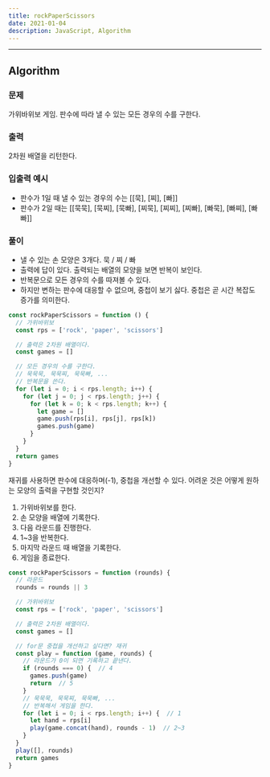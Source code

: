 ```yaml
---
title: rockPaperScissors
date: 2021-01-04
description: JavaScript, Algorithm
---
```


---

## Algorithm

### 문제

가위바위보 게임. 판수에 따라 낼 수 있는 모든 경우의 수를 구한다.

### 출력

2차원 배열을 리턴한다.

### 입출력 예시

- 판수가 1일 때 낼 수 있는 경우의 수는 [[묵], [찌], [빠]]
- 판수가 2일 때는 [[묵묵], [묵찌], [묵빠], [찌묵], [찌찌], [찌빠], [빠묵], [빠찌], [빠빠]]

### 풀이

- 낼 수 있는 손 모양은 3개다. 묵 / 찌 / 빠
- 출력에 답이 있다. 출력되는 배열의 모양을 보면 반복이 보인다.
- 반복문으로 모든 경우의 수를 따져볼 수 있다. 
- 하지만 변하는 판수에 대응할 수 없으며, 중첩이 보기 싫다. 중첩은 곧 시간 복잡도 증가를 의미한다.

```javascript
const rockPaperScissors = function () {
  // 가위바위보
  const rps = ['rock', 'paper', 'scissors']

  // 출력은 2차원 배열이다.
  const games = []

  // 모든 경우의 수를 구한다.
  // 묵묵묵, 묵묵찌, 묵묵빠, ...
  // 반복문을 쓴다.
  for (let i = 0; i < rps.length; i++) {
    for (let j = 0; j < rps.length; j++) {
      for (let k = 0; k < rps.length; k++) {
        let game = []
        game.push(rps[i], rps[j], rps[k])
        games.push(game)
      }
    }
  }
  return games
}
```

재귀를 사용하면 판수에 대응하며(-1), 중첩을 개선할 수 있다. 어려운 것은 어떻게 원하는 모양의 출력을 구현할 것인지?

1. 가위바위보를 한다.
2. 손 모양을 배열에 기록한다.
3. 다음 라운드를 진행한다.
4. 1~3을 반복한다.
5. 마지막 라운드 때 배열을 기록한다.
6. 게임을 종료한다.

```javascript
const rockPaperScissors = function (rounds) {
  // 라운드 
  rounds = rounds || 3

  // 가위바위보
  const rps = ['rock', 'paper', 'scissors']

  // 출력은 2차원 배열이다.
  const games = []

  // for문 중첩을 개선하고 싶다면? 재귀
  const play = function (game, rounds) {
    // 라운드가 0이 되면 기록하고 끝낸다.
    if (rounds === 0) {  // 4
      games.push(game)
      return  // 5
    }
    // 묵묵묵, 묵묵찌, 묵묵빠, ...
    // 반복해서 게임을 한다. 
    for (let i = 0; i < rps.length; i++) {  // 1
      let hand = rps[i]
      play(game.concat(hand), rounds - 1)  // 2~3
    }
  }
  play([], rounds)
  return games
}
```